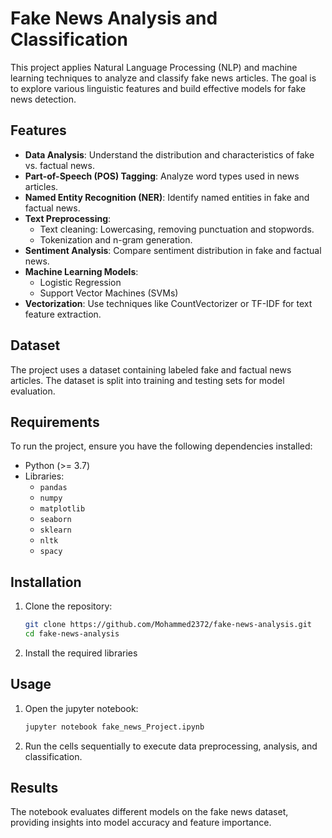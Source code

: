 # Fake News Analysis and Classification

This project applies Natural Language Processing (NLP) and machine learning techniques to analyze and classify fake news articles. The goal is to explore various linguistic features and build effective models for fake news detection.

## Features
- **Data Analysis**: Understand the distribution and characteristics of fake vs. factual news.
- **Part-of-Speech (POS) Tagging**: Analyze word types used in news articles.
- **Named Entity Recognition (NER)**: Identify named entities in fake and factual news.
- **Text Preprocessing**: 
  - Text cleaning: Lowercasing, removing punctuation and stopwords.
  - Tokenization and n-gram generation.
- **Sentiment Analysis**: Compare sentiment distribution in fake and factual news.
- **Machine Learning Models**:
  - Logistic Regression
  - Support Vector Machines (SVMs)
- **Vectorization**: Use techniques like CountVectorizer or TF-IDF for text feature extraction.

## Dataset
The project uses a dataset containing labeled fake and factual news articles. The dataset is split into training and testing sets for model evaluation.

## Requirements
To run the project, ensure you have the following dependencies installed:
- Python (>= 3.7)
- Libraries:
  - `pandas`
  - `numpy`
  - `matplotlib`
  - `seaborn`
  - `sklearn`
  - `nltk`
  - `spacy`

## Installation
1. Clone the repository:
   ```bash
   git clone https://github.com/Mohammed2372/fake-news-analysis.git
   cd fake-news-analysis
   ```
2. Install the required libraries

## Usage
1. Open the jupyter notebook:
   ```bash
   jupyter notebook fake_news_Project.ipynb
   ```
2. Run the cells sequentially to execute data preprocessing, analysis, and classification.

## Results
The notebook evaluates different models on the fake news dataset, providing insights into model accuracy and feature importance.
